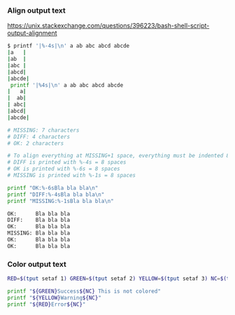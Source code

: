 ### Align output text

https://unix.stackexchange.com/questions/396223/bash-shell-script-output-alignment

```bash
$ printf '|%-4s|\n' a ab abc abcd abcde
|a   |
|ab  |
|abc |
|abcd|
|abcde|
 printf '|%4s|\n' a ab abc abcd abcde
|   a|
|  ab|
| abc|
|abcd|
|abcde|
```

```bash
# MISSING: 7 characters
# DIFF: 4 characters
# OK: 2 characters

# To align everything at MISSING+1 space, everything must be indented 8 spaces (7+1).
# DIFF is printed with %-4s = 8 spaces
# OK is printed with %-6s = 8 spaces
# MISSING is printed with %-1s = 8 spaces

printf "OK:%-6sBla bla bla\n"
printf "DIFF:%-4sBla bla bla\n"
printf "MISSING:%-1sBla bla bla\n"

OK:      Bla bla bla
DIFF:    Bla bla bla
OK:      Bla bla bla
MISSING: Bla bla bla
OK:      Bla bla bla
OK:      Bla bla bla
```

### Color output text

```bash
RED=$(tput setaf 1) GREEN=$(tput setaf 2) YELLOW=$(tput setaf 3) NC=$(tput sgr0)

printf "${GREEN}Success${NC} This is not colored"
printf "${YELLOW}Warning${NC}"
printf "${RED}Error${NC}"
```
